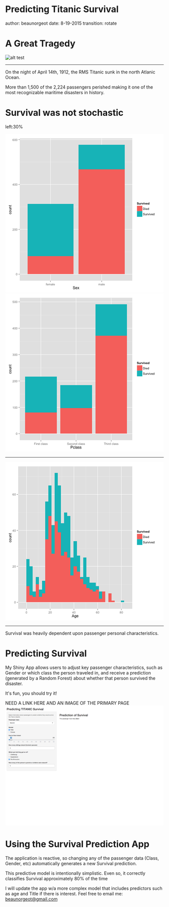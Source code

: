 Predicting Titanic Survival
========================================================
author: beaunorgeot
date: 8-19-2015
transition: rotate

A Great Tragedy
========================================================

![alt test](Sinking_Titanic.jpg)
***
On the night of April 14th, 1912, the RMS Titanic sunk in the north Atlanic Ocean. 

More than 1,500 of the 2,224 passengers perished making it one of the most recognizable maritime disasters in history. 





Survival was not stochastic
========================================================
left:30%


![plot of chunk unnamed-chunk-1](titanicPresentation-figure/unnamed-chunk-1-1.png) ![plot of chunk unnamed-chunk-1](titanicPresentation-figure/unnamed-chunk-1-2.png) 

***
![plot of chunk unnamed-chunk-2](titanicPresentation-figure/unnamed-chunk-2-1.png) 
***
Survival was heavily dependent upon passenger personal characteristics.

Predicting Survival
========================================================

My Shiny App allows users to adjust key passenger characteristics, such as Gender or which class the person traveled in, and receive a prediction (generated by a Random Forest) about whether that person survived the disaster.

It's fun, you should try it!

NEED A LINK HERE AND AN IMAGE OF THE PRIMARY PAGE
![alt text](ui-screenshot.png)

Using the Survival Prediction App
=====================================================

The application is reactive, so changing any of the passenger data (Class, Gender, etc) automatically generates a new Survival prediction.

This predictive model is intentionally simplistic. Even so, it correctly classifies Survival approximately 80% of the time

I will update the app w/a more complex model that includes predictors such as age and Title if there is interest. Feel free to email me: beaunorgeot@gmail.com
